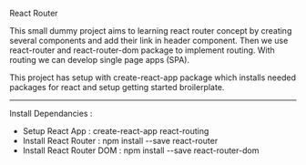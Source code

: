 React Router

This small dummy project aims to learning react router concept by creating several components and add their link in header component. Then we use react-router and react-router-dom package to implement routing. With routing we can develop single page apps (SPA).

This project has setup with create-react-app package which installs needed packages for react and setup getting started broilerplate. 
<hr/>

Install Dependancies : 
- Setup React App : create-react-app react-routing
- Install React Router : npm install --save react-router
- Install React Router DOM : npm install --save react-router-dom